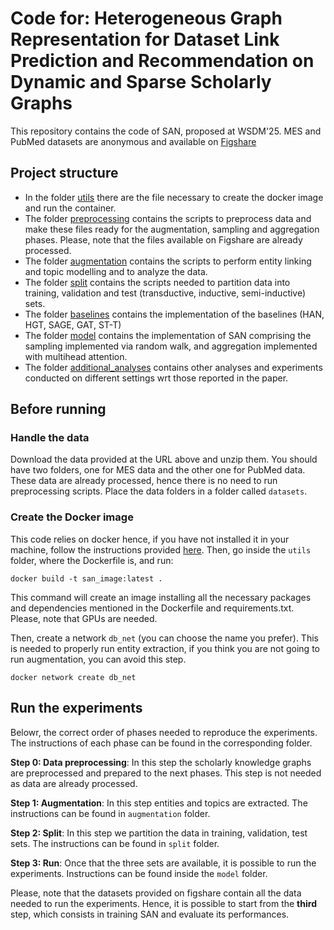 # Code for: Heterogeneous Graph Representation for Dataset Link Prediction and Recommendation on Dynamic and Sparse Scholarly Graphs
This repository contains the code of SAN, proposed at WSDM'25.
MES and PubMed datasets are anonymous and available on [Figshare](https://figshare.com/s/1e11a6f03fbf97d61936)

## Project structure
- In the folder [utils](utils/) there are the file necessary to create the docker image and run the container.
- The folder [preprocessing](preprocessing/) contains the scripts to preprocess data and make these files ready for the augmentation, sampling and aggregation phases. Please, note that the files available on Figshare are already processed.
- The folder [augmentation](augmentation/) contains the scripts to perform entity linking and topic modelling and to analyze the data.
- The folder [split](split/) contains the scripts needed to partition data into training, validation and test (transductive, inductive, semi-inductive) sets.
- The folder [baselines](baselines/) contains the implementation of the baselines (HAN, HGT, SAGE, GAT, ST-T)
- The folder [model](model/) contains the implementation of SAN comprising the sampling implemented via random walk, and aggregation implemented with multihead attention.
- The folder [additional_analyses](additional_analyses/) contains other analyses and experiments conducted on different settings wrt those reported in the paper.

## Before running
### Handle the data
Download the data provided at the URL above and unzip them. You should have two folders, one for MES data and the other one for PubMed data. These data are already processed, hence there is no need to run preprocessing scripts. 
Place the data folders in a folder called `datasets`.

### Create the Docker image 
This code relies on docker hence, if you have not installed it in your machine, follow the instructions provided [here](https://docs.docker.com/get-docker/).
Then, go inside the `utils` folder, where the Dockerfile is, and run:

```
docker build -t san_image:latest .
```

This command will create an image installing all the necessary packages and dependencies mentioned in the Dockerfile and requirements.txt.
Please, note that GPUs are needed.

Then, create a network `db_net` (you can choose the name you prefer). This is needed to properly run entity extraction, if you think you are not going to run augmentation, you can avoid this step.
```
docker network create db_net
```

## Run the experiments
Belowr, the correct order of phases needed to reproduce the experiments. The instructions of each phase can be found in the corresponding folder.

__Step 0: Data preprocessing__: In this step the scholarly knowledge graphs are preprocessed and prepared to the next phases. This step is not needed as data are already processed.

__Step 1: Augmentation__: In this step entities and topics are extracted. The instructions can be found in `augmentation` folder. 

__Step 2: Split__: In this step we partition the data in training, validation, test sets. The instructions can be found in `split` folder.

__Step 3: Run__: Once that the three sets are available, it is possible to run the experiments. Instructions can be found inside the `model` folder.

Please, note that the datasets provided on figshare contain all the data needed to run the experiments. Hence, it is possible to start from the **third** step, which consists in training SAN and evaluate its performances.




